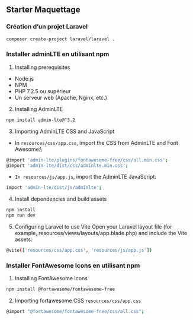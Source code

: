 ## Starter Maquettage

### Création d’un projet Laravel
```bash
composer create-project laravel/laravel .
```

### Installer adminLTE en utilisant npm
1. Installing prerequisites
- Node.js
- NPM
- PHP 7.2.5 ou supérieur
- Un serveur web (Apache, Nginx, etc.)
2. Installing AdminLTE
```bash
npm install admin-lte@^3.2 
```
3. Importing AdminLTE CSS and JavaScript
- In `resources/css/app.css`, import the CSS from AdminLTE and Font Awesome:\
```bash
@import 'admin-lte/plugins/fontawesome-free/css/all.min.css';
@import 'admin-lte/dist/css/adminlte.min.css';
```
- `In resources/js/app.js`, import the AdminLTE JavaScript:
```bash
import 'admin-lte/dist/js/adminlte';
```
4. Install dependencies and build assets
```bash
npm install
npm run dev
```
5. Configuring Laravel to use Vite Open your Laravel layout file (for example, resources/views/layouts/app.blade.php) and include the Vite assets:

```bash
@vite(['resources/css/app.css', 'resources/js/app.js'])
```

### Installer FontAwesome Icons en utilisant npm
1.  Installing FontAwesome Icons
```bash
npm install @fortawesome/fontawesome-free
```
2. Importing fortawesome CSS `resources/css/app.css`
```bash
@import "@fortawesome/fontawesome-free/css/all.css";
```

